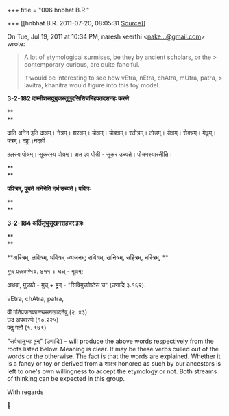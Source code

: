 +++
title = "006 hnbhat B.R."

+++
[[hnbhat B.R.	2011-07-20, 08:05:31 [Source](https://groups.google.com/g/samskrita/c/Q2sjwE_SQLY)]]



On Tue, Jul 19, 2011 at 10:34 PM, naresh keerthi \<[nake...@gmail.com]()\> wrote:  

> A lot of etymological surmises, be they by ancient scholars, or the > contemporary curious, are quite fanciful.  
>   
> It would be interesting to see how vEtra, nEtra, chAtra, mUtra, patra, > lavitra, khanitra would figure into this toy model.  
>   

  

**3-2-182 दाम्नीशसयुयुजस्तुतुदसिसिचमिहपतदशनहः करणे**

**  
**

दाति अनेन इति दात्रम्। नेत्रम्। शस्त्रम्। योत्रम्। योक्त्रम्। स्तोत्रम्। तोत्त्रम्। सेत्रम्। सेक्त्रम्। मेढ्रम्। पत्रम्। दंष्ट्रा।नद्घ्री

  

हलस्य पोत्रम्। सूकरस्य पोत्रम्। अत एव पोत्री - सूकर उच्यते। पोत्रमस्यास्तीति।

**  
**

**पवित्रम्, पूयते अनेनेति दर्भ उच्यते। पवित्रः**

**  
**

**3-2-184 अर्तिलूधूसूखनसहचर इत्रः**

**  
**

**अरित्रम्, लवित्रम्, धवित्रम् -व्यजनम्; सवित्रम्, खनित्रम्, सहित्रम्, चरित्रम्, **



*मूत्र प्रस्रवणे*१०. ४५१ + घञ् - मूत्रम्;

अथवा, मुच्यते - मुच् + ष्ट्रन् - "सिविमुच्योष्टेरू च" (उणादि ३.१६२).

  

vEtra, chAtra, patra,

  

वी गतिप्रजनकान्त्यसनखादनेषु (२. ४३)  
छद अपवारणे (१०.२२५)  
पतॢ गतौ (१. ९७९)

  

"सर्वधातुभ्यः ष्ट्रन्" (उणादिः) - will produce the above words respectively from the roots listed below. Meaning is clear. It may be these verbs culled out of the words or the otherwise. The fact is that the words are explained. Whether it is a fancy or toy or derived from a शास्त्र honored as such by our ancestors is left to one's own willingness to accept the etymology or not. Both streams of thinking can be expected in this group.

  

With regards



